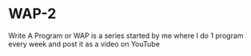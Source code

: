 # WAP-2
Write A Program or WAP is a series started by me where I do 1 program every week and post it as a video on YouTube 
